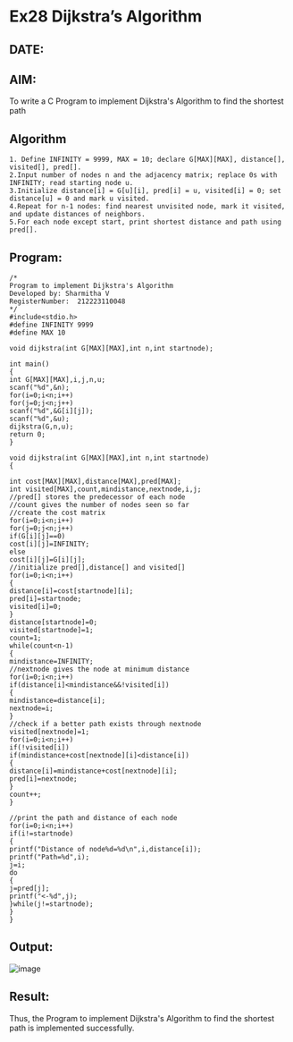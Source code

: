 # Ex28 Dijkstra’s Algorithm
## DATE:
## AIM:
To write a C Program to implement Dijkstra's Algorithm to find the shortest path

## Algorithm
```
1. Define INFINITY = 9999, MAX = 10; declare G[MAX][MAX], distance[], visited[], pred[].
2.Input number of nodes n and the adjacency matrix; replace 0s with INFINITY; read starting node u.
3.Initialize distance[i] = G[u][i], pred[i] = u, visited[i] = 0; set distance[u] = 0 and mark u visited.
4.Repeat for n-1 nodes: find nearest unvisited node, mark it visited, and update distances of neighbors.
5.For each node except start, print shortest distance and path using pred[].
```

## Program:
```
/*
Program to implement Dijkstra's Algorithm 
Developed by: Sharmitha V
RegisterNumber:  212223110048
*/
#include<stdio.h>
#define INFINITY 9999
#define MAX 10
 
void dijkstra(int G[MAX][MAX],int n,int startnode);
 
int main()
{
int G[MAX][MAX],i,j,n,u;
scanf("%d",&n);
for(i=0;i<n;i++)
for(j=0;j<n;j++)
scanf("%d",&G[i][j]);
scanf("%d",&u);
dijkstra(G,n,u);
return 0;
}
 
void dijkstra(int G[MAX][MAX],int n,int startnode)
{
 
int cost[MAX][MAX],distance[MAX],pred[MAX];
int visited[MAX],count,mindistance,nextnode,i,j;
//pred[] stores the predecessor of each node
//count gives the number of nodes seen so far
//create the cost matrix
for(i=0;i<n;i++)
for(j=0;j<n;j++)
if(G[i][j]==0)
cost[i][j]=INFINITY;
else
cost[i][j]=G[i][j];
//initialize pred[],distance[] and visited[]
for(i=0;i<n;i++)
{
distance[i]=cost[startnode][i];
pred[i]=startnode;
visited[i]=0;
}
distance[startnode]=0;
visited[startnode]=1;
count=1;
while(count<n-1)
{
mindistance=INFINITY;
//nextnode gives the node at minimum distance
for(i=0;i<n;i++)
if(distance[i]<mindistance&&!visited[i])
{
mindistance=distance[i];
nextnode=i;
}
//check if a better path exists through nextnode
visited[nextnode]=1;
for(i=0;i<n;i++)
if(!visited[i])
if(mindistance+cost[nextnode][i]<distance[i])
{
distance[i]=mindistance+cost[nextnode][i];
pred[i]=nextnode;
}
count++;
}
 
//print the path and distance of each node
for(i=0;i<n;i++)
if(i!=startnode)
{
printf("Distance of node%d=%d\n",i,distance[i]);
printf("Path=%d",i);
j=i;
do
{
j=pred[j];
printf("<-%d",j);
}while(j!=startnode);
}
}

```

## Output:

![image](https://github.com/user-attachments/assets/59fffabc-5dae-45ed-b9a1-8a4d79d9f531)


## Result:
Thus, the Program to implement Dijkstra's Algorithm to find the shortest path is implemented successfully.
